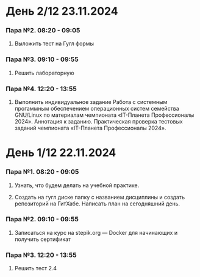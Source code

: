 # День 2/12 23.11.2024

### Пара №2. 08:20 - 09:05
1. Выложить тест на Гугл формы
### Пара №3. 09:10 - 09:55
1. Решить лабораторную
### Пара №4. 12:20 - 13:55
1. Выполнить индивидуальное задание Работа с системным прогаммным обеспечением операционных систем семейства GNU/Linux по материалам чемпионата «IT-Планета Профессионалы 2024». Аннотация к заданию. Практическая проверка тестовых заданий чемпионата «IT-Планета Профессионалы 2024».
# День 1/12 22.11.2024

### Пара №1. 08:20 - 09:05
1. Узнать, что будем делать на учебной практике.

2. Создать на гугл диске папку с названием дисциплины и создать репозиторий на ГитХабе. Написать план на сегодняшний день.
### Пара №2. 09:10 - 09:55
1. Записаться на курс на  stepik.org — Docker для начинающих и получить сертификат
### Пара №3. 12:20 - 13:55
1. Решить тест 2.4